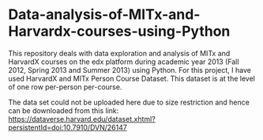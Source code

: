 # Data-analysis-of-MITx-and-Harvardx-courses-using-Python

This repository deals with data exploration and analysis of MITx and HarvardX courses on the edx platform during academic year 2013 (Fall 2012, Spring 2013 and Summer 2013) using Python. For this project, I have used HarvardX and MITx Person Course Dataset. This dataset is at the level of one row per-person per-course.

The data set could not be uploaded here due to size restriction and hence can be downloaded from this link:
https://dataverse.harvard.edu/dataset.xhtml?persistentId=doi:10.7910/DVN/26147

